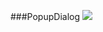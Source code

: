 ###PopupDialog 
[![](https://jitpack.io/v/peyrovi98/PopupDialog.svg)](https://jitpack.io/#peyrovi98/PopupDialog)
